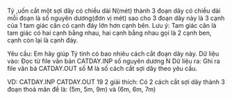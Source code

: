 Tý ,uốn cắt một sợi dây có chiều dài N(mét) thành 3 đoạn dây có chiều dài mỗi đoạn là số nguyên dương(đơn vị mét) sao cho 3 đoạn dây này là 3 cạnh của 1 tam giác cân có cạnh đáy lớn hơn cạnh bên.
Lưu ý: Tam giác cân là tam giác có hai cạnh bằng nhau, hai cạnh bằng nhau gọi là 2 cạnh ben, cạnh còn lại là cạnh đáy.

 Yêu cầu: Em hãy giúp Tý tính có bao nhiêu cách cắt đoạn dây này.
 Dữ liệu vào: Đọc từ file văn bản CATDAY.INP số nguyên dương N
 Dữ liệu ra: Ghi ra file văn bả CATDAY.OUT số M là số cách cắt sợi dây theo yêu cầu.

VD: 
CATDAY.INP           CATDAY.OUT
19                   2
giải thích: Có 2 cách cắt sợi dây thành 3 đoạn thoả mãn đề là: (5m, 5m, 9m) và (6m, 6m, 7m)